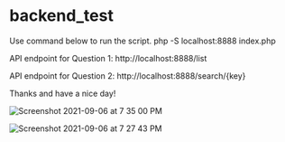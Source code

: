 # backend_test

Use command below to run the script.
php -S localhost:8888 index.php

API endpoint for Question 1:
http://localhost:8888/list

API endpoint for Question 2:
http://localhost:8888/search/{key}

Thanks and have a nice day!


![Screenshot 2021-09-06 at 7 35 00 PM](https://user-images.githubusercontent.com/9824463/132211451-18fa877c-bc73-4e8e-8391-e5b81183a12d.png)

![Screenshot 2021-09-06 at 7 27 43 PM](https://user-images.githubusercontent.com/9824463/132211182-d8451663-1710-4fad-8330-68a2012549c0.png)

